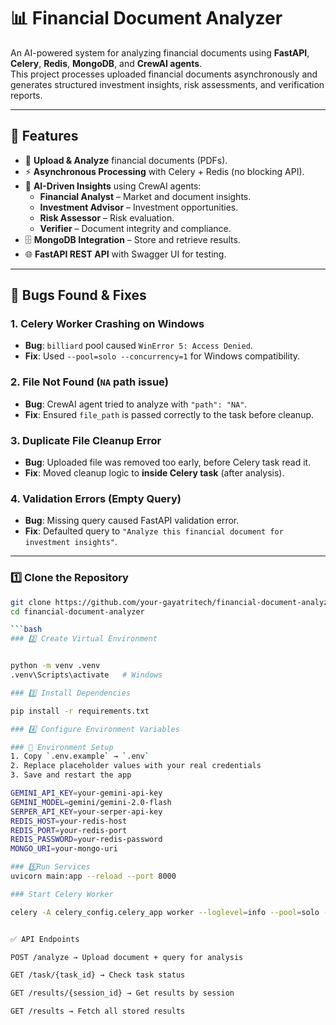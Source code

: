 # 📊 Financial Document Analyzer  

An AI-powered system for analyzing financial documents using **FastAPI**, **Celery**, **Redis**, **MongoDB**, and **CrewAI agents**.  
This project processes uploaded financial documents asynchronously and generates structured investment insights, risk assessments, and verification reports.  

---

## 🚀 Features  
- 📂 **Upload & Analyze** financial documents (PDFs).  
- ⚡ **Asynchronous Processing** with Celery + Redis (no blocking API).  
- 🧠 **AI-Driven Insights** using CrewAI agents:  
  - **Financial Analyst** – Market and document insights.  
  - **Investment Advisor** – Investment opportunities.  
  - **Risk Assessor** – Risk evaluation.  
  - **Verifier** – Document integrity and compliance.  
- 🗄️ **MongoDB Integration** – Store and retrieve results.  
- 🌐 **FastAPI REST API** with Swagger UI for testing.  

---

## 🐞 Bugs Found & Fixes  

### 1. **Celery Worker Crashing on Windows**  
- **Bug**: `billiard` pool caused `WinError 5: Access Denied`.  
- **Fix**: Used `--pool=solo --concurrency=1` for Windows compatibility.  

### 2. **File Not Found (`NA` path issue)**  
- **Bug**: CrewAI agent tried to analyze with `"path": "NA"`.  
- **Fix**: Ensured `file_path` is passed correctly to the task before cleanup.  

### 3. **Duplicate File Cleanup Error**  
- **Bug**: Uploaded file was removed too early, before Celery task read it.  
- **Fix**: Moved cleanup logic to **inside Celery task** (after analysis).  

### 4. **Validation Errors (Empty Query)**  
- **Bug**: Missing query caused FastAPI validation error.  
- **Fix**: Defaulted query to `"Analyze this financial document for investment insights"`.  

---

### 1️⃣ Clone the Repository  
```bash
git clone https://github.com/your-gayatritech/financial-document-analyzer.git
cd financial-document-analyzer

```bash
### 2️⃣ Create Virtual Environment


python -m venv .venv
.venv\Scripts\activate   # Windows

### 3️⃣ Install Dependencies

pip install -r requirements.txt

### 4️⃣ Configure Environment Variables

### 🔑 Environment Setup
1. Copy `.env.example` → `.env`
2. Replace placeholder values with your real credentials
3. Save and restart the app

GEMINI_API_KEY=your-gemini-api-key
GEMINI_MODEL=gemini/gemini-2.0-flash
SERPER_API_KEY=your-serper-api-key
REDIS_HOST=your-redis-host
REDIS_PORT=your-redis-port
REDIS_PASSWORD=your-redis-password
MONGO_URI=your-mongo-uri

### 5️⃣Run Services
uvicorn main:app --reload --port 8000

### Start Celery Worker

celery -A celery_config.celery_app worker --loglevel=info --pool=solo --concurrency=1


✅ API Endpoints

POST /analyze → Upload document + query for analysis

GET /task/{task_id} → Check task status

GET /results/{session_id} → Get results by session

GET /results → Fetch all stored results




 








